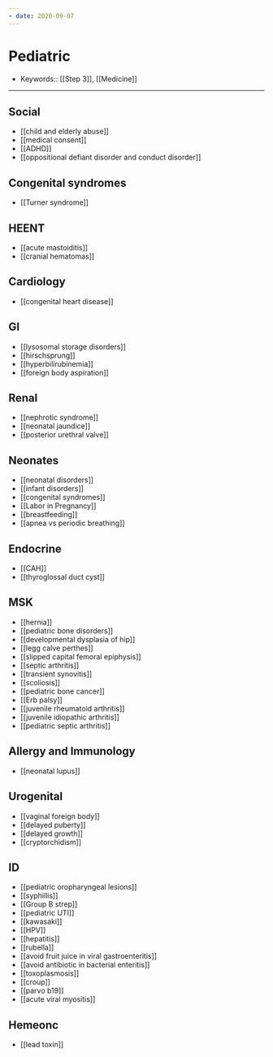 ```yaml
---
- date: 2020-09-07
---
```


# Pediatric

- Keywords:: [[Step 3]], [[Medicine]]
---

## Social

- [[child and elderly abuse]]
- [[medical consent]]
- [[ADHD]]
- [[oppositional defiant disorder and conduct disorder]]

## Congenital syndromes

- [[Turner syndrome]]

## HEENT

- [[acute mastoiditis]]
- [[cranial hematomas]]

## Cardiology

- [[congenital heart disease]]

## GI

- [[lysosomal storage disorders]]
- [[hirschsprung]]
- [[hyperbilirubinemia]]
- [[foreign body aspiration]]

## Renal

- [[nephrotic syndrome]]
- [[neonatal jaundice]]
- [[posterior urethral valve]]

## Neonates

- [[neonatal disorders]]
- [[infant disorders]]
- [[congenital syndromes]]
- [[Labor in Pregnancy]]
- [[breastfeeding]]
- [[apnea vs periodic breathing]]

## Endocrine

- [[CAH]]
- [[thyroglossal duct cyst]]

## MSK

- [[hernia]]
- [[pediatric bone disorders]]
- [[developmental dysplasia of hip]]
- [[legg calve perthes]]
- [[slipped capital femoral epiphysis]]
- [[septic arthritis]]
- [[transient synovitis]]
- [[scoliosis]]
- [[pediatric bone cancer]]
- [[Erb palsy]]
- [[juvenile rheumatoid arthritis]]
- [[juvenile idiopathic arthritis]]
- [[pediatric septic arthritis]]

## Allergy and Immunology

- [[neonatal lupus]]

## Urogenital

- [[vaginal foreign body]]
- [[delayed puberty]]
- [[delayed growth]]
- [[cryptorchidism]]

## ID

- [[pediatric oropharyngeal lesions]]
- [[syphillis]]
- [[Group B strep]]
- [[pediatric UTI]]
- [[kawasaki]]
- [[HPV]]
- [[hepatitis]]
- [[rubella]]
- [[avoid fruit juice in viral gastroenteritis]]
- [[avoid antibiotic in bacterial enteritis]]
- [[toxoplasmosis]]
- [[croup]]
- [[parvo b19]]
- [[acute viral myositis]]

## Hemeonc

- [[lead toxin]]
